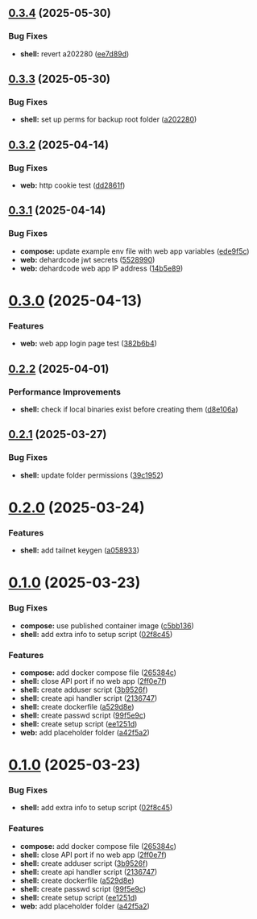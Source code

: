 ## [0.3.4](https://github.com/BPR02/PeerStash/compare/peerstash-v0.3.3...peerstash-v0.3.4) (2025-05-30)


### Bug Fixes

* **shell:** revert a202280 ([ee7d89d](https://github.com/BPR02/PeerStash/commit/ee7d89ddaed82e207b65762cbe85e00e81dd2ddf))

## [0.3.3](https://github.com/BPR02/PeerStash/compare/peerstash-v0.3.2...peerstash-v0.3.3) (2025-05-30)


### Bug Fixes

* **shell:** set up perms for backup root folder ([a202280](https://github.com/BPR02/PeerStash/commit/a2022804fc9839c6028df70afdfe210b5ac92cef))

## [0.3.2](https://github.com/BPR02/PeerStash/compare/peerstash-v0.3.1...peerstash-v0.3.2) (2025-04-14)


### Bug Fixes

* **web:** http cookie test ([dd2861f](https://github.com/BPR02/PeerStash/commit/dd2861f8c4a897329abbba1b26664eba365cd826))

## [0.3.1](https://github.com/BPR02/PeerStash/compare/peerstash-v0.3.0...peerstash-v0.3.1) (2025-04-14)


### Bug Fixes

* **compose:** update example env file with web app variables ([ede9f5c](https://github.com/BPR02/PeerStash/commit/ede9f5c830cd6c1f1b64aca27dd817ee7f76b11e))
* **web:** dehardcode jwt secrets ([5528990](https://github.com/BPR02/PeerStash/commit/5528990e5abb1dda7f64a2e81fe68f10b0a7c606))
* **web:** dehardcode web app IP address ([14b5e89](https://github.com/BPR02/PeerStash/commit/14b5e898cb18c43ea4c445b352f439dfe33ecd15))

# [0.3.0](https://github.com/BPR02/PeerStash/compare/peerstash-v0.2.2...peerstash-v0.3.0) (2025-04-13)


### Features

* **web:** web app login page test ([382b6b4](https://github.com/BPR02/PeerStash/commit/382b6b47e86aae671a6bc9b4ed78627886db4ad4))

## [0.2.2](https://github.com/BPR02/PeerStash/compare/peerstash-v0.2.1...peerstash-v0.2.2) (2025-04-01)


### Performance Improvements

* **shell:** check if local binaries exist before creating them ([d8e106a](https://github.com/BPR02/PeerStash/commit/d8e106a1800062e54a3711d299e20191d679ab02))

## [0.2.1](https://github.com/BPR02/PeerStash/compare/peerstash-v0.2.0...peerstash-v0.2.1) (2025-03-27)


### Bug Fixes

* **shell:** update folder permissions ([39c1952](https://github.com/BPR02/PeerStash/commit/39c1952b4cf50debd62bb49135d8fcbb4d0a178b))

# [0.2.0](https://github.com/BPR02/PeerStash/compare/peerstash-v0.1.0...peerstash-v0.2.0) (2025-03-24)


### Features

* **shell:** add tailnet keygen ([a058933](https://github.com/BPR02/PeerStash/commit/a0589331a33c2122d5a12efc4151323095e23180))

# [0.1.0](https://github.com/BPR02/PeerStash/compare/peerstash-v0.0.1...peerstash-v0.1.0) (2025-03-23)


### Bug Fixes

* **compose:** use published container image ([c5bb136](https://github.com/BPR02/PeerStash/commit/c5bb136bcade51de43bfb0a1f9938d02ab6691ae))
* **shell:** add extra info to setup script ([02f8c45](https://github.com/BPR02/PeerStash/commit/02f8c45c5867559689be445af4b49b967877ffd5))


### Features

* **compose:** add docker compose file ([265384c](https://github.com/BPR02/PeerStash/commit/265384c7ac72f9c503f25cf499438cc71b1feef8))
* **shell:** close API port if no web app ([2ff0e7f](https://github.com/BPR02/PeerStash/commit/2ff0e7fd54d0b01e8116e3e42c7e915b3ebc2683))
* **shell:** create adduser script ([3b9526f](https://github.com/BPR02/PeerStash/commit/3b9526f4249702f03eeb08d28d2ad6b57b415050))
* **shell:** create api handler script ([2136747](https://github.com/BPR02/PeerStash/commit/213674771c7064809736ca8b7fbdfa448517ed81))
* **shell:** create dockerfile ([a529d8e](https://github.com/BPR02/PeerStash/commit/a529d8e43b23d27df3e491ed262d79dc734315e7))
* **shell:** create passwd script ([99f5e9c](https://github.com/BPR02/PeerStash/commit/99f5e9ccd7b845441d7e7a19045950f42b8fe008))
* **shell:** create setup script ([ee1251d](https://github.com/BPR02/PeerStash/commit/ee1251d60c74b25efb37ed48f997afd35f8e7991))
* **web:** add placeholder folder ([a42f5a2](https://github.com/BPR02/PeerStash/commit/a42f5a21d96f4c854ae0b400466767f2acaa33e7))

# [0.1.0](https://github.com/BPR02/PeerStash/compare/peerstash-v0.0.1...peerstash-0.1.0) (2025-03-23)


### Bug Fixes

* **shell:** add extra info to setup script ([02f8c45](https://github.com/BPR02/PeerStash/commit/02f8c45c5867559689be445af4b49b967877ffd5))


### Features

* **compose:** add docker compose file ([265384c](https://github.com/BPR02/PeerStash/commit/265384c7ac72f9c503f25cf499438cc71b1feef8))
* **shell:** close API port if no web app ([2ff0e7f](https://github.com/BPR02/PeerStash/commit/2ff0e7fd54d0b01e8116e3e42c7e915b3ebc2683))
* **shell:** create adduser script ([3b9526f](https://github.com/BPR02/PeerStash/commit/3b9526f4249702f03eeb08d28d2ad6b57b415050))
* **shell:** create api handler script ([2136747](https://github.com/BPR02/PeerStash/commit/213674771c7064809736ca8b7fbdfa448517ed81))
* **shell:** create dockerfile ([a529d8e](https://github.com/BPR02/PeerStash/commit/a529d8e43b23d27df3e491ed262d79dc734315e7))
* **shell:** create passwd script ([99f5e9c](https://github.com/BPR02/PeerStash/commit/99f5e9ccd7b845441d7e7a19045950f42b8fe008))
* **shell:** create setup script ([ee1251d](https://github.com/BPR02/PeerStash/commit/ee1251d60c74b25efb37ed48f997afd35f8e7991))
* **web:** add placeholder folder ([a42f5a2](https://github.com/BPR02/PeerStash/commit/a42f5a21d96f4c854ae0b400466767f2acaa33e7))
